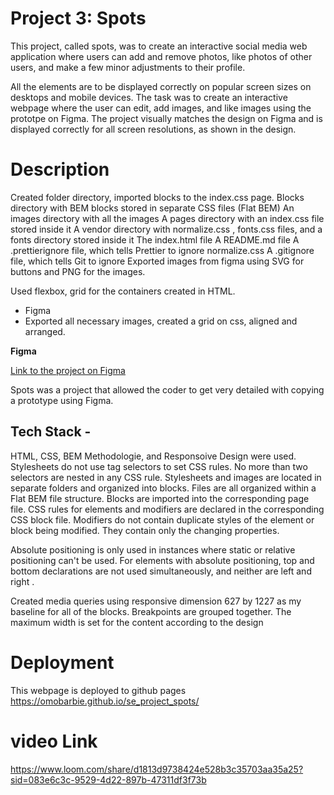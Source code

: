 # Project 3: Spots

This project, called spots, was to create an interactive social media web application where users can add and remove photos, like photos of other users, and make a few minor adjustments to their profile.

All the elements are to be displayed correctly on popular screen sizes on desktops and mobile devices.
The task was to create an interactive webpage where the user can edit, add images, and like images using the prototpe on Figma. The project visually matches the design on Figma and is displayed correctly for all
screen resolutions, as shown in the design.

# Description

Created folder directory, imported blocks to the index.css page.
Blocks directory with BEM blocks stored in separate CSS files (Flat BEM)
An images directory with all the images
A pages directory with an index.css file stored inside it
A vendor directory with normalize.css , fonts.css files, and a fonts directory
stored inside it
The index.html file
A README.md file
A .prettierignore file, which tells Prettier to ignore normalize.css
A .gitignore file, which tells Git to ignore
Exported images from figma using SVG for buttons and
PNG for the images.

Used flexbox, grid for the containers created in HTML.

- Figma
- Exported all necessary images, created a grid on css, aligned and arranged.

**Figma**

[Link to the project on Figma](https://www.figma.com/file/BBNm2bC3lj8QQMHlnqRsga/Sprint-3-Project-%E2%80%94-Spots?type=design&node-id=2%3A60&mode=design&t=afgNFybdorZO6cQo-1)

Spots was a project that allowed the coder to get very detailed with copying a prototype using Figma.

## Tech Stack -

HTML, CSS, BEM Methodologie, and Responsoive Design were used.
Stylesheets do not use tag selectors to set CSS rules.
No more than two selectors are nested in any CSS rule.
Stylesheets and images are located in separate folders and organized into
blocks. Files are all organized within a Flat BEM file structure.
Blocks are imported into the corresponding page file. CSS rules for elements
and modifiers are declared in the corresponding CSS block file.
Modifiers do not contain duplicate styles of the element or block being
modified. They contain only the changing properties.

Absolute positioning is only used in instances where static or relative
positioning can't be used.
For elements with absolute positioning, top and bottom declarations are not
used simultaneously, and neither are left and right .

Created media queries using responsive dimension 627 by 1227 as my baseline for all of the blocks.
Breakpoints are grouped together. The maximum width is set for the content according to the design

# Deployment

This webpage is deployed to github pages
https://omobarbie.github.io/se_project_spots/

# video Link

https://www.loom.com/share/d1813d9738424e528b3c35703aa35a25?sid=083e6c3c-9529-4d22-897b-47311df3f73b
